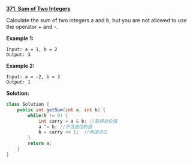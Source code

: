 **[371. Sum of Two Integers](https://leetcode.com/problems/sum-of-two-integers/)**

Calculate the sum of two integers a and b, but you are not allowed to use the operator + and -.

**Example 1:**
```
Input: a = 1, b = 2
Output: 3
```
**Example 2:**
```
Input: a = -2, b = 3
Output: 1
```


**Solution:**

```java
class Solution {
    public int getSum(int a, int b) {
        while(b != 0) {
            int carry = a & b; //取得进位值
            a ^= b; //不含进位的值
            b = carry << 1;  //构造进位
        }
        return a;
    }
}
```